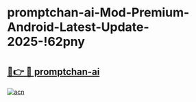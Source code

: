 # promptchan-ai-Mod-Premium-Android-Latest-Update-2025-!62pny

# <h2><a href="https://zibd9h.esa.edu.pl?title=promptchan-ai&ref=62pny">🔗👉 🔴 promptchan-ai</a></h2>

[![acn](https://github.com/user-attachments/assets/0f9c940e-d8b0-45ae-aac7-cd30a18b3e1c)](https://zibd9h.esa.edu.pl?title=promptchan-ai&ref=62pny)

